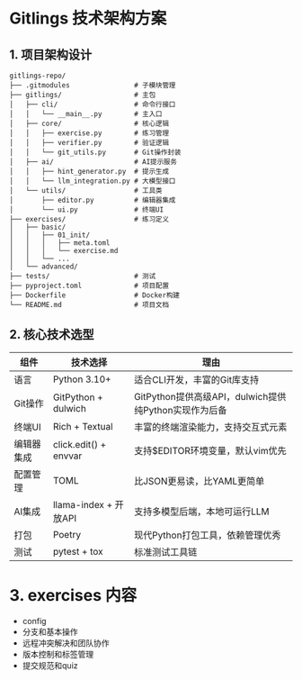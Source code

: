 # Gitlings 技术架构方案


## 1. 项目架构设计

```
gitlings-repo/
├── .gitmodules                # 子模块管理
├── gitlings/                  # 主包
│   ├── cli/                   # 命令行接口
│   │   └── __main__.py        # 主入口
│   ├── core/                  # 核心逻辑
│   │   ├── exercise.py        # 练习管理
│   │   ├── verifier.py        # 验证逻辑
│   │   └── git_utils.py       # Git操作封装
│   ├── ai/                    # AI提示服务
│   │   ├── hint_generator.py  # 提示生成
│   │   └── llm_integration.py # 大模型接口
│   └── utils/                 # 工具类
│       ├── editor.py          # 编辑器集成
│       └── ui.py              # 终端UI
├── exercises/                 # 练习定义
│   ├── basic/
│   │   ├── 01_init/
│   │   │   ├── meta.toml
│   │   │   └── exercise.md
│   │   └── ...
│   └── advanced/
├── tests/                     # 测试
├── pyproject.toml             # 项目配置
├── Dockerfile                 # Docker构建
└── README.md                  # 项目文档
```

## 2. 核心技术选型

| 组件          | 技术选择                  | 理由                                                                 |
|---------------|--------------------------|----------------------------------------------------------------------|
| 语言          | Python 3.10+             | 适合CLI开发，丰富的Git库支持                                         |
| Git操作       | GitPython + dulwich      | GitPython提供高级API，dulwich提供纯Python实现作为后备                 |
| 终端UI        | Rich + Textual           | 丰富的终端渲染能力，支持交互式元素                                    |
| 编辑器集成    | click.edit() + envvar    | 支持$EDITOR环境变量，默认vim优先                                     |
| 配置管理      | TOML                     | 比JSON更易读，比YAML更简单                                           |
| AI集成        | llama-index + 开放API    | 支持多模型后端，本地可运行LLM                                        |
| 打包          | Poetry                   | 现代Python打包工具，依赖管理优秀                                     |
| 测试          | pytest + tox             | 标准测试工具链                                                       |


# 3. exercises 内容

- config
- 分支和基本操作
- 远程冲突解决和团队协作
- 版本控制和标签管理
- 提交规范和quiz
